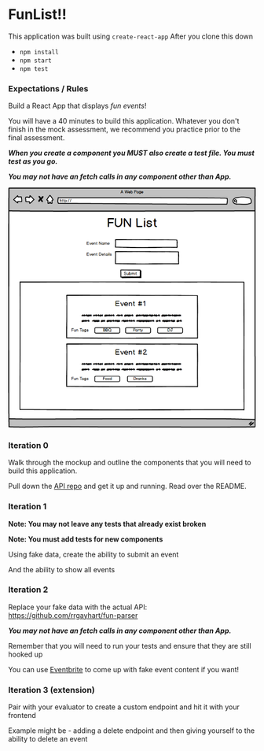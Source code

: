 # FunList!!

This application was built using `create-react-app`
After you clone this down
  - `npm install`
  - `npm start`
  - `npm test`

### Expectations / Rules

Build a React App that displays *fun events*!

You will have a 40 minutes to build this application. Whatever you don't finish in the mock assessment, we recommend you practice prior to the final assessment.

***When you create a component you MUST also create a test file. You must test as you go.***

***You may not have an fetch calls in any component other than App.***

![mockup](https://github.com/Tman22/funExample/blob/master/mockup.png)

### Iteration 0

Walk through the mockup and outline the components that you will need to build this application.

Pull down the [API repo](https://github.com/rrgayhart/fun-parser) and get it up and running. Read over the README.

### Iteration 1

**Note: You may not leave any tests that already exist broken**

**Note: You must add tests for new components**

Using fake data, create the ability to submit an event

And the ability to show all events

### Iteration 2

Replace your fake data with the actual API: https://github.com/rrgayhart/fun-parser

***You may not have an fetch calls in any component other than App.***

Remember that you will need to run your tests and ensure that they are still hooked up

You can use [Eventbrite](https://www.eventbrite.com/) to come up with fake event content if you want!

### Iteration 3 (extension)

Pair with your evaluator to create a custom endpoint and hit it with your frontend

Example might be - adding a delete endpoint and then giving yourself to the ability to delete an event
